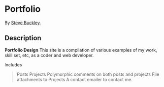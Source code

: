Portfolio
===================
By [Steve Buckley](steve.buckley@gerrit-tech.com).


## Description
**Portfolio Design** This site is a compilation of various examples of my work, skill set, etc, as a coder and web developer.

Includes
> Posts
> Projects
> Polymorphic comments on both posts and projects
> File attachments to Projects
> A contact emailer to contact me.
>

